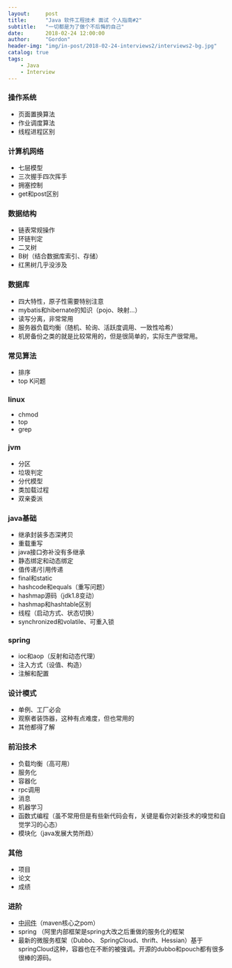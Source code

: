 ```yaml
---
layout:     post
title:      "Java 软件工程技术 面试 个人指南#2"
subtitle:   "一切都是为了做个不后悔的自己"
date:       2018-02-24 12:00:00
author:     "Gordon"
header-img: "img/in-post/2018-02-24-interviews2/interviews2-bg.jpg"
catalog: true
tags:
    - Java
    - Interview
---
```


### 操作系统
* 页面置换算法
* 作业调度算法
* 线程进程区别

### 计算机网络
* 七层模型
* 三次握手四次挥手
* 拥塞控制
* get和post区别

### 数据结构
* 链表常规操作
* 环链判定
* 二叉树
* B树（结合数据库索引、存储）
* 红黑树几乎没涉及

### 数据库
* 四大特性，原子性需要特别注意
* mybatis和hibernate的知识（pojo、映射…）
* 读写分离，非常常用
* 服务器负载均衡（随机、轮询、活跃度调用、一致性哈希）
* 机房备份之类的就是比较常用的，但是很简单的，实际生产很常用。

### 常见算法
* 排序
* top K问题

### linux
* chmod
* top 
* grep

### jvm
* 分区
* 垃圾判定
* 分代模型
* 类加载过程
* 双亲委派

### java基础
* 继承封装多态深拷贝
* 重载重写
* java接口弥补没有多继承
* 静态绑定和动态绑定
* 值传递/引用传递
* final和static
* hashcode和equals（重写问题）
* hashmap源码（jdk1.8变动）
* hashmap和hashtable区别
* 线程（启动方式、状态切换）
* synchronized和volatile、可重入锁

### spring
* ioc和aop（反射和动态代理）
* 注入方式（设值、构造）
* 注解和配置

### 设计模式
* 单例、工厂必会
* 观察者装饰器，这种有点难度，但也常用的
* 其他都得了解

### 前沿技术
* 负载均衡（高可用）
* 服务化
* 容器化
* rpc调用
* 消息
* 机器学习
* 函数式编程（虽不常用但是有些新代码会有，关键是看你对新技术的嗅觉和自觉学习的心态）
* 模块化（java发展大势所趋）

### 其他
* 项目
* 论文
* 成绩

### 进阶
* [中间件](http://blog.csdn.net/erlian1992/article/details/53906210)（maven核心之pom）
* spring （阿里内部框架是spring大改之后重做的服务化的框架
* 最新的微服务框架（Dubbo、 SpringCloud、thrift、Hessian）基于springCloud这种，容器也在不断的被强调。开源的dubbo和pouch都有很多很棒的源码。